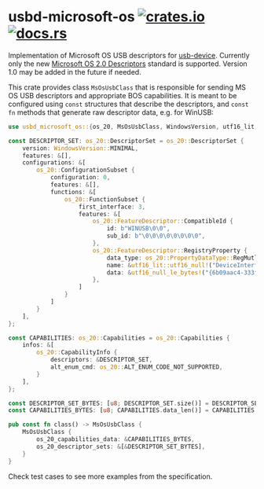 # usbd-microsoft-os [![crates.io](https://img.shields.io/crates/v/usbd-microsoft-os.svg)](https://crates.io/crates/usbd-microsoft-os) [![docs.rs](https://docs.rs/usbd-microsoft-os/badge.svg)](https://docs.rs/usbd-microsoft-os)

Implementation of Microsoft OS USB descriptors for [usb-device](https://crates.io/crates/usb-device).
Currently only the new [Microsoft OS 2.0 Descriptors](https://learn.microsoft.com/en-us/windows-hardware/drivers/usbcon/microsoft-os-2-0-descriptors-specification)
standard is supported. Version 1.0 may be added in the future if needed.

This crate provides class `MsOsUsbClass` that is responsible for sending MS OS USB descriptors
and appropriate BOS capabilities. It is meant to be configured using `const` structures that
describe the descriptors, and `const fn` methods that generate raw descriptor data, e.g. for WinUSB:

```rust
use usbd_microsoft_os::{os_20, MsOsUsbClass, WindowsVersion, utf16_lit, utf16_null_le_bytes};

const DESCRIPTOR_SET: os_20::DescriptorSet = os_20::DescriptorSet {
    version: WindowsVersion::MINIMAL,
    features: &[],
    configurations: &[
        os_20::ConfigurationSubset {
            configuration: 0,
            features: &[],
            functions: &[
                os_20::FunctionSubset {
                    first_interface: 3,
                    features: &[
                        os_20::FeatureDescriptor::CompatibleId {
                            id: b"WINUSB\0\0",
                            sub_id: b"\0\0\0\0\0\0\0\0",
                        },
                        os_20::FeatureDescriptor::RegistryProperty {
                            data_type: os_20::PropertyDataType::RegMutliSz,
                            name: &utf16_lit::utf16_null!("DeviceInterfaceGUIDs"),
                            data: &utf16_null_le_bytes!("{6b09aac4-333f-4467-9e23-f88b9e9d95f7}\0"),
                        },
                    ]
                }
            ]
        }
    ],
};

const CAPABILITIES: os_20::Capabilities = os_20::Capabilities {
    infos: &[
        os_20::CapabilityInfo {
            descriptors: &DESCRIPTOR_SET,
            alt_enum_cmd: os_20::ALT_ENUM_CODE_NOT_SUPPORTED,
        }
    ],
};

const DESCRIPTOR_SET_BYTES: [u8; DESCRIPTOR_SET.size()] = DESCRIPTOR_SET.descriptor();
const CAPABILITIES_BYTES: [u8; CAPABILITIES.data_len()] = CAPABILITIES.descriptor_data();

pub const fn class() -> MsOsUsbClass {
    MsOsUsbClass {
        os_20_capabilities_data: &CAPABILITIES_BYTES,
        os_20_descriptor_sets: &[&DESCRIPTOR_SET_BYTES],
    }
}
```

Check test cases to see more examples from the specification.

